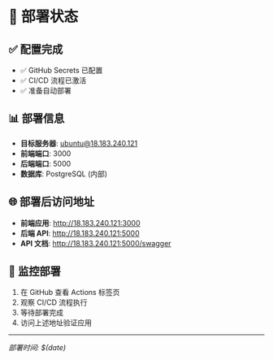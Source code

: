# 🚀 部署状态

## ✅ 配置完成
- ✅ GitHub Secrets 已配置
- ✅ CI/CD 流程已激活
- ✅ 准备自动部署

## 📊 部署信息
- **目标服务器**: ubuntu@18.183.240.121
- **前端端口**: 3000
- **后端端口**: 5000
- **数据库**: PostgreSQL (内部)

## 🌐 部署后访问地址
- **前端应用**: http://18.183.240.121:3000
- **后端 API**: http://18.183.240.121:5000
- **API 文档**: http://18.183.240.121:5000/swagger

## 📝 监控部署
1. 在 GitHub 查看 Actions 标签页
2. 观察 CI/CD 流程执行
3. 等待部署完成
4. 访问上述地址验证应用

---
*部署时间: $(date)*